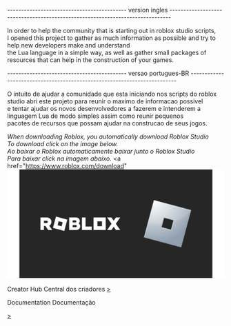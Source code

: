 -------------------------------------------  version ingles  ------------------------------------------------------------------------------
<p>
  In order to help the community that is starting out in roblox studio scripts, <br>I opened this project to gather as much information as possible and try to help new developers make and understand<br> the Lua language in a simple way, as well as gather small packages of resources that can help in the construction of your games.
</p>
-------------------------------------------  versao portugues-BR  -------------------------------------------------------------------------
<p>
  O intuito de ajudar a comunidade que esta iniciando nos scripts do roblox studio abri este projeto para reunir  o maximo de informacao possivel<br> e tentar ajudar os novos desenvolvedores a fazerem e intenderem a linguagem Lua de modo simples assim como reunir pequenos<br> pacotes de recursos que possam ajudar na construcao de seus jogos.
</p>


<i>When downloading Roblox, you automatically download Roblox Studio<br>To download click on the image below.</i><br>
<i>Ao baixar o Roblox automaticamente baixar junto o Roblox Studio<br>Para baixar click na imagem abaixo.</i>
<a href="https://www.roblox.com/download" <img src="/srcReadme/LogoRoblox.png"> </a>


<p>
  Creator Hub
  Central dos criadores
  <a href="https://create.roblox.com/" <img src="/srcReadme/script-roblox-studio.jpeg"> ></a>
</P> 

<p>
  Documentation 
  Documentação
 <a href="https://create.roblox.com/docs/pt-br" <img src="/srcReadme/RobloxStudio.png"> </a>
</p>

<p>
<a href="https://lua.org/" <img src="/srcReadme/LogoLua-1.png"> ></a>
</p>